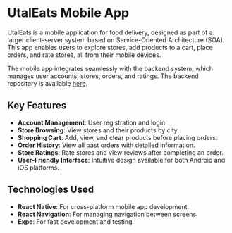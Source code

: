 # UtalEats Mobile App

UtalEats is a mobile application for food delivery, designed as part of a larger client-server system based on Service-Oriented Architecture (SOA). This app enables users to explore stores, add products to a cart, place orders, and rate stores, all from their mobile devices.

The mobile app integrates seamlessly with the backend system, which manages user accounts, stores, orders, and ratings. The backend repository is available [here](https://github.com/fraco-oxza/utalEats.git).

## Key Features

- **Account Management**: User registration and login.
- **Store Browsing**: View stores and their products by city.
- **Shopping Cart**: Add, view, and clear products before placing orders.
- **Order History**: View all past orders with detailed information.
- **Store Ratings**: Rate stores and view reviews after completing an order.
- **User-Friendly Interface**: Intuitive design available for both Android and iOS platforms.

## Technologies Used

- **React Native**: For cross-platform mobile app development.
- **React Navigation**: For managing navigation between screens.
- **Expo**: For fast development and testing.

